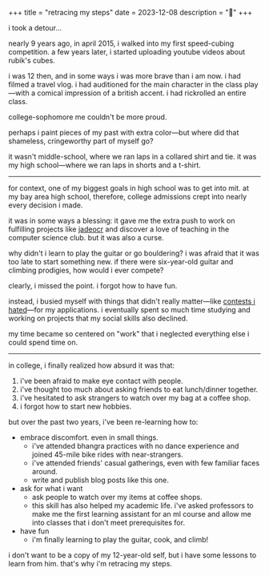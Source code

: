 +++
title = "retracing my steps"
date = 2023-12-08
description = "🌱"
+++

i took a detour...

nearly 9 years ago, in april 2015, i walked into my first speed-cubing competition. a few years later, i started uploading youtube videos about rubik's cubes.

i was 12 then, and in some ways i was more brave than i am now. i had filmed a travel vlog. i had auditioned for the main character in the class play—with a comical impression of a british accent. i had rickrolled an entire class.

college-sophomore me couldn't be more proud.

perhaps i paint pieces of my past with extra color—but where did that shameless, cringeworthy part of myself go?

it wasn't middle-school, where we ran laps in a collared shirt and tie. it was my high school—where we ran laps in shorts and a t-shirt.

---

for context, one of my biggest goals in high school was to get into mit. at my bay area high school, therefore, college admissions crept into nearly every decision i made.

it was in some ways a blessing: it gave me the extra push to work on fulfilling projects like [jadeocr](https://github.com/jadeocr/jadeocr-next) and discover a love of teaching in the computer science club. but it was also a curse.

why didn't i learn to play the guitar or go bouldering? i was afraid that it was too late to start something new. if there were six-year-old guitar and climbing prodigies, how would i ever compete?

clearly, i missed the point. i forgot how to have fun.

instead, i busied myself with things that didn't really matter—like [contests i hated](http://www.usaco.org/)—for my applications. i eventually spent so much time studying and working on projects that my social skills also declined.

my time became so centered on "work" that i neglected everything else i could spend time on.

---

in college, i finally realized how absurd it was that:

1. i've been afraid to make eye contact with people.
2. i've thought too much about asking friends to eat lunch/dinner together.
3. i've hesitated to ask strangers to watch over my bag at a coffee shop.
4. i forgot how to start new hobbies.

but over the past two years, i've been re-learning how to:

- embrace discomfort. even in small things.
	- i've attended bhangra practices with no dance experience and joined 45-mile bike rides with near-strangers.
	- i've attended friends' casual gatherings, even with few familiar faces around.
	- write and publish blog posts like this one.
- ask for what i want
	- ask people to watch over my items at coffee shops.
	- this skill has also helped my academic life. i've asked professors to make me the first learning assistant for an ml course and allow me into classes that i don't meet prerequisites for.
- have fun
	- i'm finally learning to play the guitar, cook, and climb!

i don't want to be a copy of my 12-year-old self, but i have some lessons to learn from him. that's why i'm retracing my steps.

